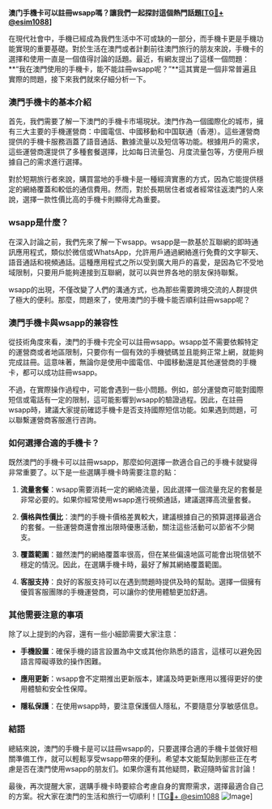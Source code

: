 **澳门手機卡可以註冊wsapp嗎？讓我們一起探討這個熱門話題[[TG💪+ @esim1088](https://t.me/s/esim1088)]**

在現代社會中，手機已經成為我們生活中不可或缺的一部分，而手機卡更是手機功能實現的重要基礎。對於生活在澳門或者計劃前往澳門旅行的朋友來說，手機卡的選擇和使用一直是一個值得討論的話題。最近，有網友提出了這樣一個問題：**“我在澳門使用的手機卡，能不能註冊wsapp呢？”**這其實是一個非常普遍且實際的問題，接下來我們就來仔細分析一下。

### 澳門手機卡的基本介紹

首先，我們需要了解一下澳門的手機卡市場現狀。澳門作為一個國際化的城市，擁有三大主要的手機運營商：中國電信、中國移動和中国联通（香港）。這些運營商提供的手機卡服務涵蓋了語音通話、數據流量以及短信等功能。根據用戶的需求，這些運營商還提供了多種套餐選擇，比如每日流量包、月度流量包等，方便用戶根據自己的需求進行選擇。

對於短期旅行者來說，購買當地的手機卡是一種經濟實惠的方式，因為它能提供穩定的網絡覆蓋和較低的通信費用。然而，對於長期居住者或者經常往返澳門的人來說，選擇一款性價比高的手機卡則顯得尤為重要。

### wsapp是什麼？

在深入討論之前，我們先來了解一下wsapp。wsapp是一款基於互聯網的即時通訊應用程式，類似於微信或WhatsApp，允許用戶通過網絡進行免費的文字聊天、語音通話和視頻通話。這種應用程式之所以受到廣大用戶的喜愛，是因為它不受地域限制，只要用戶能夠連接到互聯網，就可以與世界各地的朋友保持聯繫。

wsapp的出現，不僅改變了人們的溝通方式，也為那些需要跨境交流的人群提供了極大的便利。那麼，問題來了，使用澳門的手機卡能否順利註冊wsapp呢？

### 澳門手機卡與wsapp的兼容性

從技術角度來看，澳門的手機卡完全可以註冊wsapp。wsapp並不需要依賴特定的運營商或者地區限制，只要你有一個有效的手機號碼並且能夠正常上網，就能夠完成註冊。這意味著，無論你是使用中國電信、中國移動還是其他運營商的手機卡，都可以成功註冊wsapp。

不過，在實際操作過程中，可能會遇到一些小問題。例如，部分運營商可能對國際短信或電話有一定的限制，這可能影響到wsapp的驗證過程。因此，在註冊wsapp時，建議大家提前確認手機卡是否支持國際短信功能。如果遇到問題，可以聯繫運營商客服進行咨詢。

### 如何選擇合適的手機卡？

既然澳門的手機卡可以註冊wsapp，那麼如何選擇一款適合自己的手機卡就變得非常重要了。以下是一些選購手機卡時需要注意的點：

1. **流量套餐**：wsapp需要消耗一定的網絡流量，因此選擇一個流量充足的套餐是非常必要的。如果你經常使用wsapp進行視頻通話，建議選擇高流量套餐。
   
2. **價格與性價比**：澳門的手機卡價格差異較大，建議根據自己的預算選擇最適合的套餐。一些運營商還會推出限時優惠活動，關注這些活動可以節省不少開支。

3. **覆蓋範圍**：雖然澳門的網絡覆蓋率很高，但在某些偏遠地區可能會出現信號不穩定的情況。因此，在選購手機卡時，最好了解其網絡覆蓋範圍。

4. **客服支持**：良好的客服支持可以在遇到問題時提供及時的幫助。選擇一個擁有優質客服團隊的手機運營商，可以讓你的使用體驗更加舒適。

### 其他需要注意的事項

除了以上提到的內容，還有一些小細節需要大家注意：

- **手機設置**：確保手機的語言設置為中文或其他你熟悉的語言，這樣可以避免因語言障礙導致的操作困難。
  
- **應用更新**：wsapp會不定期推出更新版本，建議及時更新應用以獲得更好的使用體驗和安全性保障。

- **隱私保護**：在使用wsapp時，要注意保護個人隱私，不要隨意分享敏感信息。

### 結語

總結來說，澳門的手機卡是可以註冊wsapp的，只要選擇合適的手機卡並做好相關準備工作，就可以輕鬆享受wsapp帶來的便利。希望本文能幫助到那些正在考慮是否在澳門使用wsapp的朋友们。如果你還有其他疑問，歡迎隨時留言討論！

最後，再次提醒大家，選購手機卡時要綜合考慮自身的實際需求，選擇最適合自己的方案。祝大家在澳門的生活和旅行一切順利！[[TG💪+ @esim1088](https://t.me/s/esim1088) ![Image](https://i.postimg.cc/4NQfJmqS/Snipaste-2025-05-13-00-14-12.png)]
